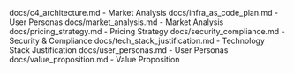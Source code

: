 docs/c4_architecture.md - Market Analysis
docs/infra_as_code_plan.md - User Personas
docs/market_analysis.md - Market Analysis
docs/pricing_strategy.md - Pricing Strategy
docs/security_compliance.md - Security & Compliance
docs/tech_stack_justification.md - Technology Stack Justification
docs/user_personas.md - User Personas
docs/value_proposition.md - Value Proposition
